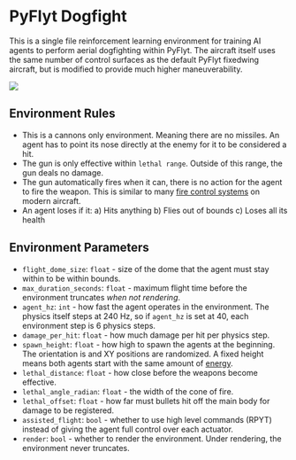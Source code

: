 # PyFlyt Dogfight

This is a single file reinforcement learning environment for training AI agents to perform aerial dogfighting within PyFlyt.
The aircraft itself uses the same number of control surfaces as the default PyFlyt fixedwing aircraft, but is modified to provide much higher maneuverability.

![](./dogfight.gif)

## Environment Rules

- This is a cannons only environment. Meaning there are no missiles. An agent has to point its nose directly at the enemy for it to be considered a hit.
- The gun is only effective within `lethal range`. Outside of this range, the gun deals no damage.
- The gun automatically fires when it can, there is no action for the agent to fire the weapon. This is similar to many [fire control systems](https://en.wikipedia.org/wiki/Fire-control_system) on modern aircraft.
- An agent loses if it:
  a) Hits anything
  b) Flies out of bounds
  c) Loses all its health

## Environment Parameters

- `flight_dome_size`: `float` - size of the dome that the agent must stay within to be within bounds.
- `max_duration_seconds`: `float` - maximum flight time before the environment truncates _when not rendering_.
- `agent_hz`: `int` - how fast the agent operates in the environment. The physics itself steps at 240 Hz, so if `agent_hz` is set at 40, each environment step is 6 physics steps.
- `damage_per_hit`: `float` - how much damage per hit per physics step.
- `spawn_height`: `float` - how high to spawn the agents at the beginning. The orientation is and XY positions are randomized. A fixed height means both agents start with the same amount of [energy](https://en.wikipedia.org/wiki/Energy%E2%80%93maneuverability_theory).
- `lethal_distance`: `float` - how close before the weapons become effective.
- `lethal_angle_radian`: `float` - the width of the cone of fire.
- `lethal_offset`: `float` - how far must bullets hit off the main body for damage to be registered.
- `assisted_flight`: `bool` - whether to use high level commands (RPYT) instead of giving the agent full control over each actuator.
- `render`: `bool` - whether to render the environment. Under rendering, the environment never truncates.
